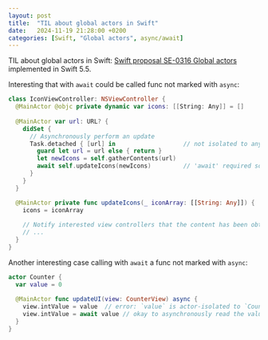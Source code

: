 ```yaml
---
layout: post
title:  "TIL about global actors in Swift"
date:   2024-11-19 21:28:00 +0200
categories: [Swift, "Global actors", async/await]
---
```

TIL about global actors in Swift: [Swift proposal SE-0316 Global actors](https://github.com/swiftlang/swift-evolution/blob/main/proposals/0316-global-actors.md) implemented in Swift 5.5.

Interesting that with `await` could be called func not marked with `async`:

```Swift
class IconViewController: NSViewController {
  @MainActor @objc private dynamic var icons: [[String: Any]] = []
    
  @MainActor var url: URL? {
	didSet {
	  // Asynchronously perform an update
	  Task.detached { [url] in                   // not isolated to any actor
	    guard let url = url else { return }
	    let newIcons = self.gatherContents(url)
	    await self.updateIcons(newIcons)         // 'await' required so we can hop over to the main actor
	  }
	}
  }

  @MainActor private func updateIcons(_ iconArray: [[String: Any]]) {
    icons = iconArray
        
    // Notify interested view controllers that the content has been obtained.
    // ...
  }
}
```

Another interesting case calling with `await` a func not marked with `async`:

```Swift
actor Counter {
  var value = 0
  
  @MainActor func updateUI(view: CounterView) async {
    view.intValue = value  // error: `value` is actor-isolated to `Counter` but we are in a 'MainActor'-isolated context
    view.intValue = await value // okay to asynchronously read the value
  }
}
```
